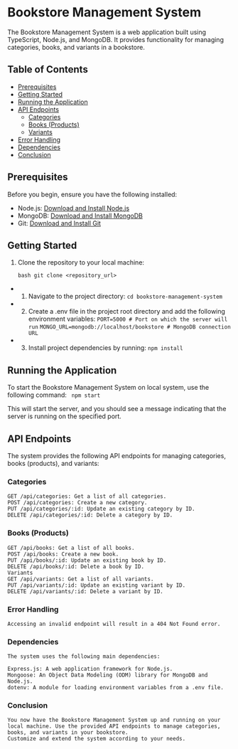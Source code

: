 # Bookstore Management System

The Bookstore Management System is a web application built using TypeScript, Node.js, and MongoDB. It provides functionality for managing categories, books, and variants in a bookstore.

## Table of Contents

- [Prerequisites](#prerequisites)
- [Getting Started](#getting-started)
- [Running the Application](#running-the-application)
- [API Endpoints](#api-endpoints)
  - [Categories](#categories)
  - [Books (Products)](#books-products)
  - [Variants](#variants)
- [Error Handling](#error-handling)
- [Dependencies](#dependencies)
- [Conclusion](#conclusion)

## Prerequisites

Before you begin, ensure you have the following installed:

- Node.js: [Download and Install Node.js](https://nodejs.org/)
- MongoDB: [Download and Install MongoDB](https://www.mongodb.com/try/download/community)
- Git: [Download and Install Git](https://git-scm.com/)

## Getting Started

1. Clone the repository to your local machine:

   ```bash git clone <repository_url>```
  - 1. Navigate to the project directory:
       ```cd bookstore-management-system```
  - 2. Create a .env file in the project root directory and add the following environment variables:
        ```PORT=5000 # Port on which the server will run```
       ```MONGO_URL=mongodb://localhost/bookstore # MongoDB connection URL```

  - 3. Install project dependencies by running:
       ```npm install```
       
 ## Running the Application
 
   To start the Bookstore Management System on local system, use the following command:
   ``` npm start```

  This will start the server, and you should see a message indicating that the server is running on the specified port.

  ## API Endpoints

  The system provides the following API endpoints for managing categories, books (products), and variants:
  
  ### Categories
    GET /api/categories: Get a list of all categories.
    POST /api/categories: Create a new category.
    PUT /api/categories/:id: Update an existing category by ID.
    DELETE /api/categories/:id: Delete a category by ID.
    
  ### Books (Products)
    GET /api/books: Get a list of all books.
    POST /api/books: Create a new book.
    PUT /api/books/:id: Update an existing book by ID.
    DELETE /api/books/:id: Delete a book by ID.
    Variants
    GET /api/variants: Get a list of all variants.
    PUT /api/variants/:id: Update an existing variant by ID.
    DELETE /api/variants/:id: Delete a variant by ID.
    
  ### Error Handling
    Accessing an invalid endpoint will result in a 404 Not Found error.
  
  ### Dependencies
    The system uses the following main dependencies:
  
    Express.js: A web application framework for Node.js.
    Mongoose: An Object Data Modeling (ODM) library for MongoDB and Node.js.
    dotenv: A module for loading environment variables from a .env file.
    
  ### Conclusion
    You now have the Bookstore Management System up and running on your local machine. Use the provided API endpoints to manage categories, books, and variants in your bookstore. 
    Customize and extend the system according to your needs.
